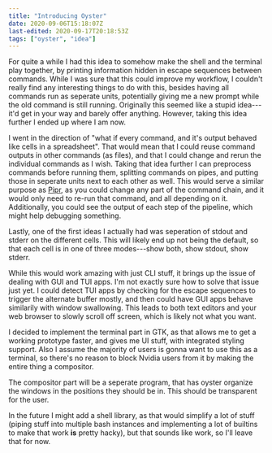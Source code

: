 ```yaml
---
title: "Introducing Oyster"
date: 2020-09-06T15:18:07Z
last-edited: 2020-09-17T20:18:53Z
tags: ["oyster", "idea"]
---
```


For quite a while I had this idea to somehow make the shell and the terminal play together, by printing information hidden in escape sequences between commands.
While I was sure that this could improve my workflow, I couldn't really find any interesting things to do with this, besides having all commands run as seperate units, potentially giving me a new prompt while the old command is still running.
Originally this seemed like a stupid idea---it'd get in your way and barely offer anything.
However, taking this idea further I ended up where I am now.

I went in the direction of "what if every command, and it's output behaved like cells in a spreadsheet".
That would mean that I could reuse command outputs in other commands (as files), and that I could change and rerun the individual commands as I wish.
Taking that idea further I can preprocess commands before running them, splitting commands on pipes, and putting those in seperate units next to each other as well.
This would serve a similar purpose as [Pipr](https://github.com/elkowar/pipr), as you could change any part of the command chain, and it would only need to re-run that command, and all depending on it.
Additionally, you could see the output of each step of the pipeline, which might help debugging something.

Lastly, one of the first ideas I actually had was seperation of stdout and stderr on the different cells.
This will likely end up not being the default, so that each cell is in one of three modes---show both, show stdout, show stderr.

While this would work amazing with just CLI stuff, it brings up the issue of dealing with GUI and TUI apps.
I'm not exactly sure how to solve that issue just yet.
I could detect TUI apps by checking for the escape sequences to trigger the alternate buffer mostly, and then could have GUI apps behave similarily with window swallowing.
This leads to both text editors and your web browser to slowly scroll off screen, which is likely not what you want.

I decided to implement the terminal part in GTK, as that allows me to get a working prototype faster, and gives me UI stuff, with integrated styling support.
Also I assume the majority of users is gonna want to use this as a terminal, so there's no reason to block Nvidia users from it by making the entire thing a compositor.

The compositor part will be a seperate program, that has oyster organize the windows in the positions they should be in.
This should be transparent for the user.

In the future I might add a shell library, as that would simplify a lot of stuff (piping stuff into multiple bash instances and implementing a lot of builtins to make that work **is** pretty hacky), but that sounds like work, so I'll leave that for now.
